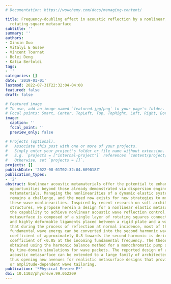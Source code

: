 ```yaml
---
# Documentation: https://wowchemy.com/docs/managing-content/

title: Frequency-doubling effect in acoustic reflection by a nonlinear, architected
  rotating-square metasurface
subtitle: ''
summary: ''
authors:
- Xinxin Guo
- Vitalyi E Gusev
- Vincent Tournat
- Bolei Deng
- Katia Bertoldi
tags:
- ''
categories: []
date: '2019-01-01'
lastmod: 2022-07-31T22:32:04-04:00
featured: false
draft: false

# Featured image
# To use, add an image named `featured.jpg/png` to your page's folder.
# Focal points: Smart, Center, TopLeft, Top, TopRight, Left, Right, BottomLeft, Bottom, BottomRight.
image:
  caption: ''
  focal_point: ''
  preview_only: false

# Projects (optional).
#   Associate this post with one or more of your projects.
#   Simply enter your project's folder or file name without extension.
#   E.g. `projects = ["internal-project"]` references `content/project/deep-learning/index.md`.
#   Otherwise, set `projects = []`.
projects: []
publishDate: '2022-08-01T02:32:04.609018Z'
publication_types:
- '2'
abstract: Nonlinear acoustic metamaterials offer the potential to enhance wave control
  opportunities beyond those already demonstrated via dispersion engineering in linear
  metamaterials. Managing the nonlinearities of a dynamic elastic system, however,
  remains a challenge, and the need now exists for new strategies to model and design
  these wave nonlinearities. Inspired by recent research on soft architected rotating-square
  structures, we propose herein a design for a nonlinear elastic metasurface with
  the capability to achieve nonlinear acoustic wave reflection control. The designed
  metasurface is composed of a single layer of rotating squares connected to thin
  and highly deformable ligaments placed between a rigid plate and a wall. It is shown
  that during the process of reflection at normal incidence, most of the incoming
  fundamental wave energy can be converted into the second harmonic wave. A conversion
  coefficient of approximately 0.8 towards the second harmonic is derived with a reflection
  coefficient of <0.05 at the incoming fundamental frequency. The theoretical results
  obtained using the harmonic balance method for a monochromatic pump source are confirmed
  by time-domain simulations for wave packets. The reported design of a nonlinear
  acoustic metasurface can be extended to a large family of architected structures,
  thus opening new avenues for realistic metasurface designs that provide for nonlinear
  or amplitude-dependent wave tailoring.
publication: '*Physical Review E*'
doi: 10.1103/physreve.99.052209
---
```

